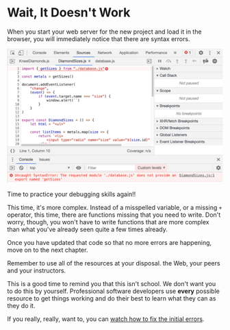 # Wait, It Doesn't Work

When you start your web server for the new project and load it in the browser, you will immediately notice that there are syntax errors.

![](./images/kneel-diamonds-initial-error.png)

Time to practice your debugging skills again!!

This time, it's more complex. Instead of a misspelled variable, or a missing `+` operator, this time, there are functions missing that you need to write. Don't worry, though, you won't have to write functions that are more complex than what you've already seen quite a few times already.

Once you have updated that code so that no more errors are happening, move on to the next chapter.

Remember to use all of the resources at your disposal. the Web, your peers and your instructors.

This is a good time to remind you that this isn't school. We don't want you to do this by yourself. Professional software developers use **every** possible resource to get things working and do their best to learn what they can as they do it.

If you really, really, want to, you can [watch how to fix the initial errors](https://vimeo.com/519286816).